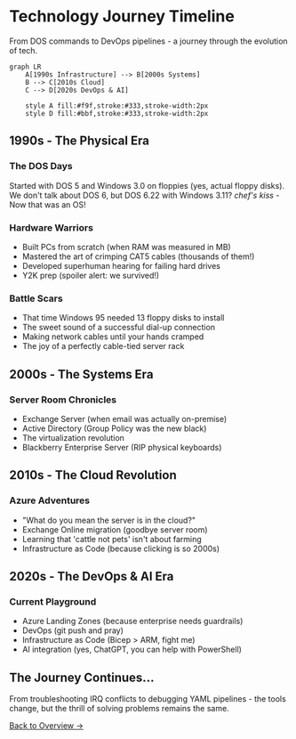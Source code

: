# Technology Journey Timeline

From DOS commands to DevOps pipelines - a journey through the evolution of tech.

```mermaid
graph LR
    A[1990s Infrastructure] --> B[2000s Systems]
    B --> C[2010s Cloud]
    C --> D[2020s DevOps & AI]
    
    style A fill:#f9f,stroke:#333,stroke-width:2px
    style D fill:#bbf,stroke:#333,stroke-width:2px
```

## 1990s - The Physical Era
### The DOS Days
Started with DOS 5 and Windows 3.0 on floppies (yes, actual floppy disks). We don't talk about DOS 6, but DOS 6.22 with Windows 3.11? *chef's kiss* - Now that was an OS! 

### Hardware Warriors
- Built PCs from scratch (when RAM was measured in MB)
- Mastered the art of crimping CAT5 cables (thousands of them!)
- Developed superhuman hearing for failing hard drives
- Y2K prep (spoiler alert: we survived!)

### Battle Scars
- That time Windows 95 needed 13 floppy disks to install
- The sweet sound of a successful dial-up connection
- Making network cables until your hands cramped
- The joy of a perfectly cable-tied server rack

## 2000s - The Systems Era
### Server Room Chronicles
- Exchange Server (when email was actually on-premise)
- Active Directory (Group Policy was the new black)
- The virtualization revolution
- Blackberry Enterprise Server (RIP physical keyboards)

## 2010s - The Cloud Revolution
### Azure Adventures
- "What do you mean the server is in the cloud?"
- Exchange Online migration (goodbye server room)
- Learning that 'cattle not pets' isn't about farming
- Infrastructure as Code (because clicking is so 2000s)

## 2020s - The DevOps & AI Era
### Current Playground
- Azure Landing Zones (because enterprise needs guardrails)
- DevOps (git push and pray)
- Infrastructure as Code (Bicep > ARM, fight me)
- AI integration (yes, ChatGPT, you can help with PowerShell)

## The Journey Continues...
From troubleshooting IRQ conflicts to debugging YAML pipelines - the tools change, but the thrill of solving problems remains the same.

[Back to Overview →](./alz/overview.md) 